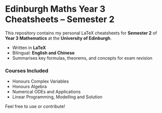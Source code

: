 # Edinburgh Maths Year 3 Cheatsheets – Semester 2

This repository contains my personal LaTeX cheatsheets for **Semester 2** of **Year 3 Mathematics** at the **University of Edinburgh**.

- Written in **LaTeX**
- Bilingual: **English and Chinese**
- Summarises key formulas, theorems, and concepts for exam revision

### Courses Included
- Honours Complex Variables  
- Honours Algebra  
- Numerical ODEs and Applications  
- Linear Programming, Modelling and Solution

Feel free to use or contribute!
